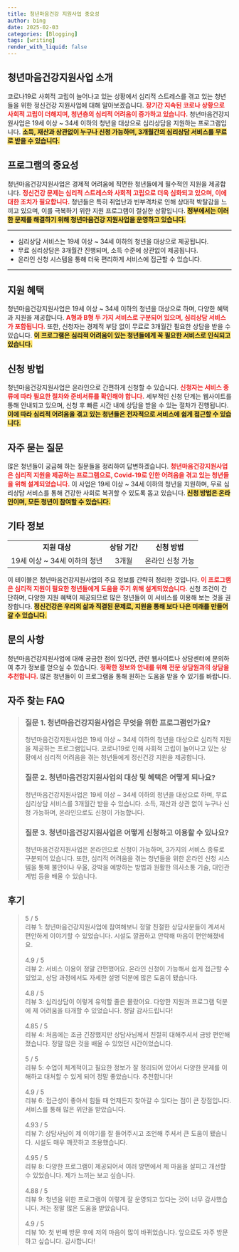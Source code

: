 ```yaml
---
title: 청년마음건강 지원사업 중요성
author: bing
date: 2025-02-03
categories: [Blogging]
tags: [writing]
render_with_liquid: false
---
```



<h2 id='청년마음건강지원사업소개'>청년마음건강지원사업 소개</h2>

<p>코로나19로 사회적 고립이 늘어나고 있는 상황에서 심리적 스트레스를 겪고 있는 청년들을 위한 정신건강 지원사업에 대해 알아보겠습니다. <b><span style="color: #ee2323;">장기간 지속된 코로나 상황으로 사회적 고립이 더해지며, 청년층의 심리적 어려움이 증가하고 있습니다.</span></b> 청년마음건강지원사업은 19세 이상 ~ 34세 이하의 청년을 대상으로 심리상담을 지원하는 프로그램입니다. <b><span style="background-color: #ffe066;">소득, 재산과 상관없이 누구나 신청 가능하며, 3개월간의 심리상담 서비스를 무료로 받을 수 있습니다.</span></b></p>

<h2 id='프로그램의중요성'>프로그램의 중요성</h2>

<p>청년마음건강지원사업은 경제적 어려움에 직면한 청년들에게 필수적인 지원을 제공합니다. <b><span style="color: #ee2323;">정신건강 문제는 심리적 스트레스와 사회적 고립으로 더욱 심화되고 있으며, 이에 대한 조치가 필요합니다.</span></b> 청년들은 특히 취업난과 빈부격차로 인해 상대적 박탈감을 느끼고 있으며, 이를 극복하기 위한 지원 프로그램이 절실한 상황입니다. <b><span style="background-color: #ffe066;">정부에서는 이러한 문제를 해결하기 위해 청년마음건강 지원사업을 운영하고 있습니다.</span></b></p>

<hr />

<ul>
    <li>심리상담 서비스는 19세 이상 ~ 34세 이하의 청년을 대상으로 제공됩니다.</li>
    <li>무료 심리상담은 3개월간 진행되며, 소득 수준에 상관없이 제공됩니다.</li>
    <li>온라인 신청 시스템을 통해 더욱 편리하게 서비스에 접근할 수 있습니다.</li>
</ul>

<hr />

<h2 id='지원혜택'>지원 혜택</h2>

<p>청년마음건강지원사업은 19세 이상 ~ 34세 이하의 청년을 대상으로 하며, 다양한 혜택과 지원을 제공합니다. <b><span style="color: #ee2323;">A형과 B형 두 가지 서비스로 구분되어 있으며, 심리상담 서비스가 포함됩니다.</span></b> 또한, 신청자는 경제적 부담 없이 무료로 3개월간 필요한 상담을 받을 수 있습니다. <b><span style="background-color: #ffe066;">이 프로그램은 심리적 어려움이 있는 청년들에게 꼭 필요한 서비스로 인식되고 있습니다.</span></b></p>

<h2 id='신청방법'>신청 방법</h2>

<p>청년마음건강지원사업은 온라인으로 간편하게 신청할 수 있습니다. <b><span style="color: #ee2323;">신청자는 서비스 종류에 따라 필요한 절차와 준비서류를 확인해야 합니다.</span></b> 세부적인 신청 단계는 웹사이트를 통해 안내되고 있으며, 신청 후 빠른 시간 내에 상담을 받을 수 있는 절차가 진행됩니다. <b><span style="background-color: #ffe066;">이에 따라 심리적 어려움을 겪고 있는 청년들은 전자적으로 서비스에 쉽게 접근할 수 있습니다.</span></b></p>

<h2 id='자주묻는질문'>자주 묻는 질문</h2>

<p>많은 청년들이 궁금해 하는 질문들을 정리하여 답변하겠습니다. <b><span style="color: #ee2323;">청년마음건강지원사업은 심리적 지원을 제공하는 프로그램으로, Covid-19로 인한 어려움을 겪고 있는 청년들을 위해 설계되었습니다.</span></b> 이 사업은 19세 이상 ~ 34세 이하의 청년을 지원하며, 무료 심리상담 서비스를 통해 건강한 사회로 복귀할 수 있도록 돕고 있습니다. <b><span style="background-color: #ffe066;">신청 방법은 온라인이며, 모든 청년이 참여할 수 있습니다.</span></b></p>

<h2 id='기타정보'>기타 정보</h2>

<table>
    <tr>
        <td style="text-align: center; height: 17px;"><b>지원 대상</b></td>
        <td style="text-align: center; height: 17px;"><b>상담 기간</b></td>
        <td style="text-align: center; height: 17px;"><b>신청 방법</b></td>
    </tr>
    <tr>
        <td style="text-align: center; height: 17px;">19세 이상 ~ 34세 이하의 청년</td>
        <td style="text-align: center; height: 17px;">3개월</td>
        <td style="text-align: center; height: 17px;">온라인 신청 가능</td>
    </tr>
</table>

<p>이 테이블은 청년마음건강지원사업의 주요 정보를 간략히 정리한 것입니다. <b><span style="color: #ee2323;">이 프로그램은 심리적 지원이 필요한 청년들에게 도움을 주기 위해 설계되었습니다.</span></b> 신청 조건이 간단하며, 다양한 지원 혜택이 제공되므로 많은 청년들이 이 서비스를 이용해 보는 것을 권장합니다. <b><span style="background-color: #ffe066;">정신건강은 우리의 삶과 직결된 문제로, 지원을 통해 보다 나은 미래를 만들어갈 수 있습니다.</span></b></p>

<h2 id='문의사항'>문의 사항</h2>

<p>청년마음건강지원사업에 대해 궁금한 점이 있다면, 관련 웹사이트나 상담센터에 문의하여 추가 정보를 얻으실 수 있습니다. <b><span style="color: #ee2323;">정확한 정보와 안내를 위해 전문 상담원과의 상담을 추천합니다.</span></b> 많은 청년들이 이 프로그램을 통해 원하는 도움을 받을 수 있기를 바랍니다.</p>


<h2 id='자주_찾는_FAQ'>자주 찾는 FAQ</h2>
<div itemscope="" itemtype="https://schema.org/FAQPage"> 
<blockquote> 
<div itemscope="" itemprop="mainEntity" itemtype="https://schema.org/Question"> 
<h3 itemprop="name">질문 1. 청년마음건강지원사업은 무엇을 위한 프로그램인가요?</h3> 
<div itemscope="" itemprop="acceptedAnswer" itemtype="https://schema.org/Answer"> 
<span itemprop="text"> 
<p>청년마음건강지원사업은 19세 이상 ~ 34세 이하의 청년을 대상으로 심리적 지원을 제공하는 프로그램입니다. 코로나19로 인해 사회적 고립이 늘어나고 있는 상황에서 심리적 어려움을 겪는 청년들에게 정신건강 지원을 제공합니다.</p> 
</span> </div> </div> 

<div itemscope="" itemprop="mainEntity" itemtype="https://schema.org/Question"> 
<h3 itemprop="name">질문 2. 청년마음건강지원사업의 대상 및 혜택은 어떻게 되나요?</h3> 
<div itemscope="" itemprop="acceptedAnswer" itemtype="https://schema.org/Answer"> 
<span itemprop="text"> 
<p>청년마음건강지원사업은 19세 이상 ~ 34세 이하의 청년을 대상으로 하며, 무료 심리상담 서비스를 3개월간 받을 수 있습니다. 소득, 재산과 상관 없이 누구나 신청 가능하며, 온라인으로도 신청이 가능합니다.</p> 
</span> </div> </div> 

<div itemscope="" itemprop="mainEntity" itemtype="https://schema.org/Question"> 
<h3 itemprop="name">질문 3. 청년마음건강지원사업은 어떻게 신청하고 이용할 수 있나요?</h3> 
<div itemscope="" itemprop="acceptedAnswer" itemtype="https://schema.org/Answer"> 
<span itemprop="text"> 
<p>청년마음건강지원사업은 온라인으로 신청이 가능하며, 3가지의 서비스 종류로 구분되어 있습니다. 또한, 심리적 어려움을 겪는 청년들을 위한 온라인 신청 시스템을 통해 불안이나 우울, 강박을 예방하는 방법과 원활한 의사소통 기술, 대인관계법 등을 배울 수 있습니다.</p> 
</span> </div> </div> 

<p></blockquote> 
</div></p>
<h2 id='후기'>후기</h2>
<div itemscope itemtype="https://schema.org/Product">
  <blockquote>
  <div itemprop="review" itemscope itemtype="https://schema.org/Review">
      <div itemprop="reviewRating" itemscope itemtype="https://schema.org/Rating"> <span itemprop="ratingValue">5</span> / <span itemprop="bestRating">5</span> </div>
      <span itemprop="reviewBody">리뷰 1: 청년마음건강지원사업에 참여해보니 정말 친절한 상담사분들이 계셔서 편안하게 이야기할 수 있었습니다. 시설도 깔끔하고 안락해 마음이 편안해졌네요.</span>
  </div>
  <br>
  <div itemprop="review" itemscope itemtype="https://schema.org/Review">
      <div itemprop="reviewRating" itemscope itemtype="https://schema.org/Rating"> <span itemprop="ratingValue">4.9</span> / <span itemprop="bestRating">5</span> </div>
      <span itemprop="reviewBody">리뷰 2: 서비스 이용이 정말 간편했어요. 온라인 신청이 가능해서 쉽게 접근할 수 있었고, 상담 과정에서도 자세한 설명 덕분에 많은 도움이 됐습니다.</span>
  </div>
  <br>
  <div itemprop="review" itemscope itemtype="https://schema.org/Review">
      <div itemprop="reviewRating" itemscope itemtype="https://schema.org/Rating"> <span itemprop="ratingValue">4.8</span> / <span itemprop="bestRating">5</span> </div>
      <span itemprop="reviewBody">리뷰 3: 심리상담이 이렇게 유익할 줄은 몰랐어요. 다양한 지원과 프로그램 덕분에 제 어려움을 타개할 수 있었습니다. 정말 감사드립니다!</span>
  </div>
  <br>
  <div itemprop="review" itemscope itemtype="https://schema.org/Review">
      <div itemprop="reviewRating" itemscope itemtype="https://schema.org/Rating"> <span itemprop="ratingValue">4.85</span> / <span itemprop="bestRating">5</span> </div>
      <span itemprop="reviewBody">리뷰 4: 처음에는 조금 긴장했지만 상담사님께서 친절히 대해주셔서 금방 편안해졌습니다. 정말 많은 것을 배울 수 있었던 시간이었습니다.</span>
  </div>
  <br>
  <div itemprop="review" itemscope itemtype="https://schema.org/Review">
      <div itemprop="reviewRating" itemscope itemtype="https://schema.org/Rating"> <span itemprop="ratingValue">5</span> / <span itemprop="bestRating">5</span> </div>
      <span itemprop="reviewBody">리뷰 5: 수업이 체계적이고 필요한 정보가 잘 정리되어 있어서 다양한 문제를 이해하고 대처할 수 있게 되어 정말 좋았습니다. 추천합니다!</span>
  </div>
  <br>
  <div itemprop="review" itemscope itemtype="https://schema.org/Review">
      <div itemprop="reviewRating" itemscope itemtype="https://schema.org/Rating"> <span itemprop="ratingValue">4.9</span> / <span itemprop="bestRating">5</span> </div>
      <span itemprop="reviewBody">리뷰 6: 접근성이 좋아서 힘들 때 언제든지 찾아갈 수 있다는 점이 큰 장점입니다. 서비스를 통해 많은 위안을 받았습니다.</span>
  </div>
  <br>
  <div itemprop="review" itemscope itemtype="https://schema.org/Review">
      <div itemprop="reviewRating" itemscope itemtype="https://schema.org/Rating"> <span itemprop="ratingValue">4.93</span> / <span itemprop="bestRating">5</span> </div>
      <span itemprop="reviewBody">리뷰 7: 상담사님이 제 이야기를 잘 들어주시고 조언해 주셔서 큰 도움이 됐습니다. 시설도 매우 깨끗하고 조용했습니다.</span>
  </div>
  <br>
  <div itemprop="review" itemscope itemtype="https://schema.org/Review">
      <div itemprop="reviewRating" itemscope itemtype="https://schema.org/Rating"> <span itemprop="ratingValue">4.95</span> / <span itemprop="bestRating">5</span> </div>
      <span itemprop="reviewBody">리뷰 8: 다양한 프로그램이 제공되어서 여러 방면에서 제 마음을 살피고 개선할 수 있었습니다. 제가 느끼는 보고 싶습니다.</span>
  </div>
  <br>
  <div itemprop="review" itemscope itemtype="https://schema.org/Review">
      <div itemprop="reviewRating" itemscope itemtype="https://schema.org/Rating"> <span itemprop="ratingValue">4.88</span> / <span itemprop="bestRating">5</span> </div>
      <span itemprop="reviewBody">리뷰 9: 청년을 위한 프로그램이 이렇게 잘 운영되고 있다는 것이 너무 감사했습니다. 저는 정말 많은 도움을 받았습니다.</span>
  </div>
  <br>
  <div itemprop="review" itemscope itemtype="https://schema.org/Review">
      <div itemprop="reviewRating" itemscope itemtype="https://schema.org/Rating"> <span itemprop="ratingValue">4.9</span> / <span itemprop="bestRating">5</span> </div>
      <span itemprop="reviewBody">리뷰 10: 첫 번째 방문 후에 저의 마음이 많이 바뀌었습니다. 앞으로도 자주 방문하고 싶습니다. 감사합니다!</span>
  </div>
  </blockquote>
</div>
